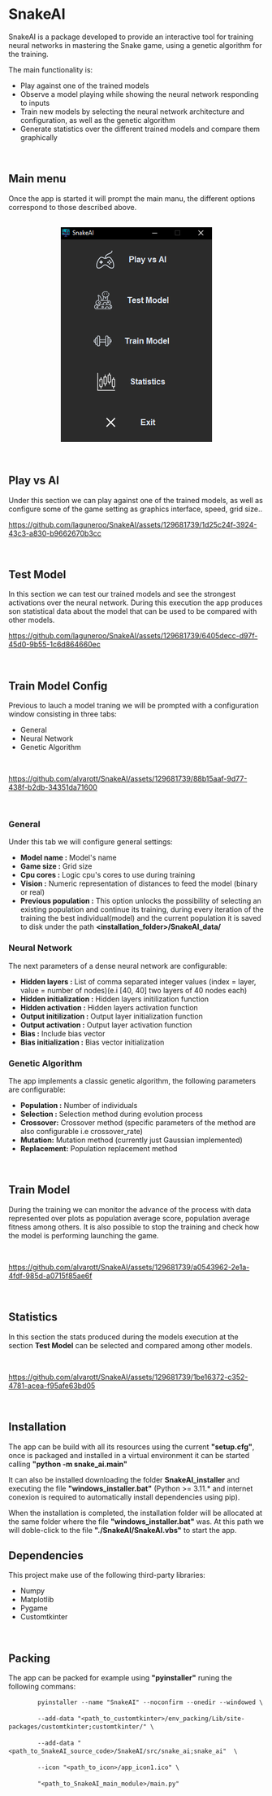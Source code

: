 # SnakeAI
SnakeAI is a package developed to provide an interactive tool for training neural networks in mastering the Snake game, using a genetic algorithm for the training.

The main functionality is:

- Play against one of the trained models
- Observe a model playing while showing the neural network responding to inputs
- Train new models by selecting the neural network architecture and configuration, as well as the genetic algorithm
- Generate statistics over the different trained models and compare them graphically
<br>

## Main menu
Once the app is started it will prompt the main manu, the different options correspond to those described above.
<br>
<br>
<p align="center">
  <picture>
    <source media="(prefers-color-scheme: dark)" srcset="./readme_resources/main_menu.png">
    <img src="./readme_resources/main_menu.png">
  </picture>
</p>
<br> 

## Play vs AI
Under this section we can play against one of the trained models, as well as configure some of the game setting as graphics interface, speed, grid size..

https://github.com/laguneroo/SnakeAI/assets/129681739/1d25c24f-3924-43c3-a830-b9662670b3cc

<br>

## Test Model
In this section we can test our trained models and see the strongest activations over the neural network. During this execution the app produces son statistical data about the model that can be used to be compared with other models.

https://github.com/laguneroo/SnakeAI/assets/129681739/6405decc-d97f-45d0-9b55-1c6d864660ec

<br>

## Train Model Config
Previous to lauch a model traning we will be prompted with a configuration window consisting in three tabs:

- General
- Neural Network
- Genetic Algorithm

<br>

https://github.com/alvarott/SnakeAI/assets/129681739/88b15aaf-9d77-438f-b2db-34351da71600

<br>

### General
Under this tab we will configure general settings:

 - **Model name          :** Model's name
 - **Game size           :** Grid size
 - **Cpu cores           :** Logic cpu's cores to use during training
 - **Vision              :** Numeric representation of distances to feed the model (binary or real)
 - **Previous population :** This option unlocks the possibility of selecting an existing population and continue its training, during every iteration of the training the best individual(model) and the current population it is saved to disk under the path **<installation_folder>/SnakeAI_data/**

### Neural Network
The next parameters of a dense neural network are configurable:

- **Hidden layers :**  List of comma separated integer values (index = layer, value = number of nodes)(e.i [40, 40] two layers of 40 nodes each)
- **Hidden initialization :** Hidden layers initilization function
- **Hidden activation :** Hidden layers activation function
- **Output initilization :** Output layer initialization function
- **Output activation :** Output layer activation function
- **Bias :** Include bias vector
- **Bias initialization :** Bias vector initialization

### Genetic Algorithm
The app implements a classic genetic algorithm, the following parameters are configurable:

- **Population :** Number of individuals
- **Selection :** Selection method during evolution process
- **Crossover:** Crossover method (specific parameters of the method are also configurable i.e crossover_rate)
- **Mutation:** Mutation method (currently just Gaussian implemented)
- **Replacement:** Population replacement method

<br>

## Train Model
During the training we can monitor the advance of the process with data represented over plots as population average score, population average fitness among others. It is also possible to stop the training and check how the model is performing launching the game.

<br>

https://github.com/alvarott/SnakeAI/assets/129681739/a0543962-2e1a-4fdf-985d-a0715f85ae6f

<br>

## Statistics
In this section the stats produced during the models execution at the section **Test Model** can be selected and compared among other models.

<br>

https://github.com/alvarott/SnakeAI/assets/129681739/1be16372-c352-4781-acea-f95afe63bd05

<br>

## Installation
The app can be build with all its resources using the current **"setup.cfg"**, once is packaged and installed in a virtual environment it can be started calling **"python -m snake_ai.main"**

It can also be installed downloading the folder **SnakeAI_installer** and executing the file **"windows_installer.bat"** (Python >= 3.11.* and internet conexion is required to automatically install dependencies using pip).

When the installation is completed, the installation folder will be allocated at the same folder where the file **"windows_installer.bat"** was. At this path we will doble-click to the file **"./SnakeAI/SnakeAI.vbs"** to start the app.

## Dependencies
This project make use of the following third-party libraries:

- Numpy
- Matplotlib
- Pygame
- Customtkinter
<br>

## Packing
The app can be packed for example using **"pyinstaller"** runing the following commans:

            
            pyinstaller --name "SnakeAI" --noconfirm --onedir --windowed \
            
            --add-data "<path_to_customtkinter>/env_packing/Lib/site-packages/customtkinter;customtkinter/" \ 
            
            --add-data "<path_to_SnakeAI_source_code>/SnakeAI/src/snake_ai;snake_ai"  \
            
            --icon "<path_to_icon>/app_icon1.ico" \ 
            
            "<path_to_SnakeAI_main_module>/main.py"

